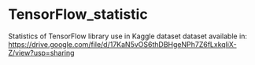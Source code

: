 # TensorFlow_statistic
Statistics of TensorFlow library use in Kaggle dataset
dataset available in: https://drive.google.com/file/d/17KaN5vOS6thDBHgeNPh7Z6fLxkqliX-Z/view?usp=sharing
